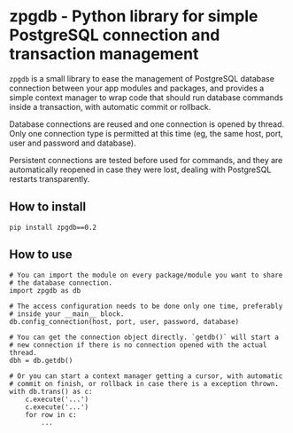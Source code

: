 # zpgdb - Python library for simple PostgreSQL connection and transaction management

`zpgdb` is a small library to ease the management of PostgreSQL database
connection between your app modules and packages, and provides a simple context
manager to wrap code that should run database commands inside a transaction,
with automatic commit or rollback.

Database connections are reused and one connection is opened by thread. Only
one connection type is permitted at this time (eg, the same host, port, user and
password and database).

Persistent connections are tested before used for commands, and they are
automatically reopened in case they were lost, dealing with PostgreSQL
restarts transparently.

## How to install

	pip install zpgdb==0.2

## How to use

	# You can import the module on every package/module you want to share
	# the database connection.
	import zpgdb as db

	# The access configuration needs to be done only one time, preferably
	# inside your __main__ block.
	db.config_connection(host, port, user, password, database)

	# You can get the connection object directly. `getdb()` will start a
	# new connection if there is no connection opened with the actual thread.
	dbh = db.getdb()

	# Or you can start a context manager getting a cursor, with automatic
	# commit on finish, or rollback in case there is a exception thrown.
	with db.trans() as c:
		c.execute('...')
		c.execute('...')
		for row in c:
			...
